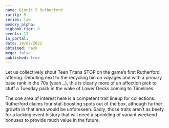 ```yaml
---
name: Bionic 5 Rutherford
rarity: 5
series: low
memory_alpha:
bigbook_tier: 8
events: 12
in_portal:
date: 18/07/2022
obtained: Pack
mega: false
published: true
---
```


Let us collectively shout Teen Titans STOP on the game’s first Rutherford offering. Debuting next to the recycling bin on voyages and with a primary base rank in the 70s (yeah…), this is clearly more of an affection pick to stuff a Tuesday pack in the wake of Lower Decks coming to Timelines.

The one area of interest here is a competent trait lineup for collections. Rutherford claims four stat-boosting spots out of the box, although further growth in that area would be unforeseen. Sadly, those traits aren’t as beefy for a lacking event history that will need a sprinkling of variant weekend bonuses to provide much value in the future.

